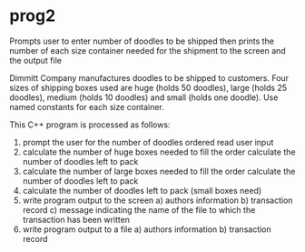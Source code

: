 # prog2
Prompts user to enter number of doodles to be shipped then prints the number of each size container needed for the shipment to the screen and the output file

Dimmitt Company manufactures doodles to be shipped to customers. Four sizes of shipping boxes used are huge (holds 50 doodles), large (holds 25 doodles), medium (holds 10 doodles) and small (holds one doodle). Use named constants for each size container. 

This C++ program is processed as follows:
1. prompt the user for the number of doodles ordered
  read user input
2. calculate the number of huge boxes needed to fill the order
  calculate the number of doodles left to pack
3. calculate the number of large boxes needed to fill the order
  calculate the number of doodles left to pack
4. calculate the number of doodles left to pack (small boxes need)
5. write program output to the screen 
  a) authors information
  b) transaction record
  c) message indicating the name of the file to which the transaction has been written
6. write program output to a file 
  a) authors information 
  b) transaction record 
